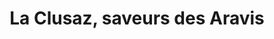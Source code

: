 ---
layout: layout_generic
language: fr
season: winter
type: B2B
menu: seminaire
topnav_color_text: 
title: La Clusaz, saveurs des Aravis
permalink: "/fr/seminaires-hiver/idee-sejour-la-clusaz"
meta-title: La Clusaz, saveurs des Aravis
meta-description: Ce village montagnard authentique, sportif et festif, situé au cœur de la chaîne des Aravis est une étape incontournable des Alpes qui invite à déguster ses saveurs locales autour du célèbre reblochon fermier fabriqué depuis le 13ème...
image_href: https://res.cloudinary.com/deddrj0yb/image/upload/v1638883533/website/winter/Sourire-neige_jdsltw.jpg
image_alt: Se faire tracter sur la neige, en ski, par un cheval, c'est le ski joëring ou skioring ou white turf
redirection_from:
price: 290
headline: Ce village montagnard authentique, sportif et festif, situé au cœur de la chaîne des Aravis est une étape incontournable des Alpes qui invite à déguster ses saveurs locales autour du célèbre reblochon fermier fabriqué depuis le 13ème...
page_sections:
- template: 2colTitreTxt
  title: La Clusaz, saveurs des Aravis
  content: |-
    Ce village montagnard authentique, sportif et festif, situé au cœur de la chaîne des Aravis est une étape incontournable des Alpes qui invite à déguster ses saveurs locales autour du célèbre reblochon fermier fabriqué depuis le 13ème...
---